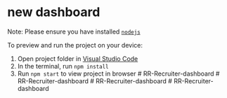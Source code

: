 
  # new dashboard

  Note: Please ensure you have installed <code><a href="https://nodejs.org/en/download/">nodejs</a></code>

  To preview and run the project on your device:
  1) Open project folder in <a href="https://code.visualstudio.com/download">Visual Studio Code</a>
  2) In the terminal, run `npm install`
  3) Run `npm start` to view project in browser
  #   R R - R e c r u i t e r - d a s h b o a r d  
 #   R R - R e c r u i t e r - d a s h b o a r d  
 #   R R - R e c r u i t e r - d a s h b o a r d  
 #   R R - R e c r u i t e r - d a s h b o a r d  
 
